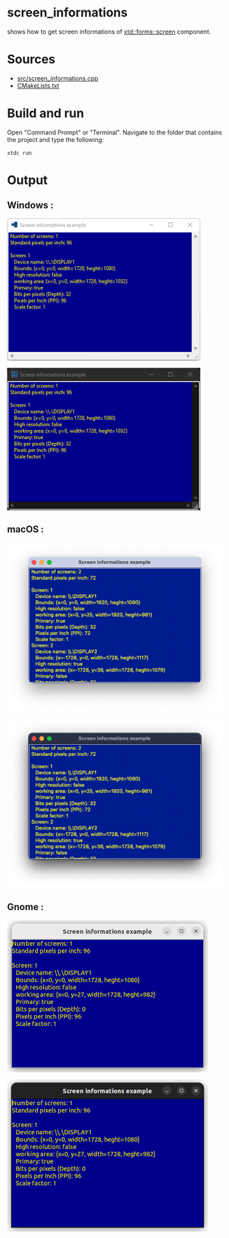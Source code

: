 # screen_informations

shows how to get screen informations of [xtd::forms::screen](https://codedocs.xyz/gammasoft71/xtd/classxtd_1_1forms_1_1screen.html) component.

# Sources

* [src/screen_informations.cpp](src/screen_informations.cpp)
* [CMakeLists.txt](CMakeLists.txt)

# Build and run

Open "Command Prompt" or "Terminal". Navigate to the folder that contains the project and type the following:

```shell
xtdc run
```

# Output

## Windows :

![Screenshot](../../../../docs/pictures/examples/screen_informations_w.png)

![Screenshot](../../../../docs/pictures/examples/screen_informations_wd.png)

## macOS :

![Screenshot](../../../../docs/pictures/examples/screen_informations_m.png)

![Screenshot](../../../../docs/pictures/examples/screen_informations_md.png)

## Gnome :

![Screenshot](../../../../docs/pictures/examples/screen_informations_g.png)

![Screenshot](../../../../docs/pictures/examples/screen_informations_gd.png)
